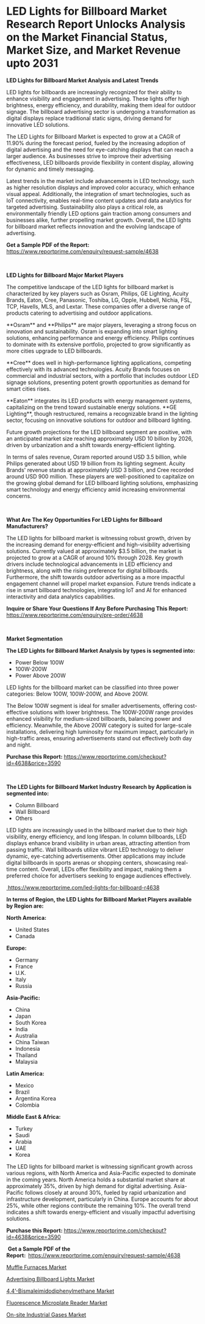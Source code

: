 <p><h1>LED Lights for Billboard Market Research Report Unlocks Analysis on the Market Financial Status, Market Size, and Market Revenue upto 2031</h1></p><p><strong>LED Lights for Billboard Market Analysis and Latest Trends</strong></p>
<p><p>LED lights for billboards are increasingly recognized for their ability to enhance visibility and engagement in advertising. These lights offer high brightness, energy efficiency, and durability, making them ideal for outdoor signage. The billboard advertising sector is undergoing a transformation as digital displays replace traditional static signs, driving demand for innovative LED solutions.</p><p>The LED Lights for Billboard Market is expected to grow at a CAGR of 11.90% during the forecast period, fueled by the increasing adoption of digital advertising and the need for eye-catching displays that can reach a larger audience. As businesses strive to improve their advertising effectiveness, LED billboards provide flexibility in content display, allowing for dynamic and timely messaging.</p><p>Latest trends in the market include advancements in LED technology, such as higher resolution displays and improved color accuracy, which enhance visual appeal. Additionally, the integration of smart technologies, such as IoT connectivity, enables real-time content updates and data analytics for targeted advertising. Sustainability also plays a critical role, as environmentally friendly LED options gain traction among consumers and businesses alike, further propelling market growth. Overall, the LED lights for billboard market reflects innovation and the evolving landscape of advertising.</p></p>
<p><strong>Get a Sample PDF of the Report:&nbsp;</strong> <a href="https://www.reportprime.com/enquiry/request-sample/4638">https://www.reportprime.com/enquiry/request-sample/4638</a></p>
<p>&nbsp;</p>
<p><strong>LED Lights for Billboard Major Market Players</strong></p>
<p><p>The competitive landscape of the LED lights for billboard market is characterized by key players such as Osram, Philips, GE Lighting, Acuity Brands, Eaton, Cree, Panasonic, Toshiba, LG, Opple, Hubbell, Nichia, FSL, TCP, Havells, MLS, and Lextar. These companies offer a diverse range of products catering to advertising and outdoor applications.</p><p>**Osram** and **Philips** are major players, leveraging a strong focus on innovation and sustainability. Osram is expanding into smart lighting solutions, enhancing performance and energy efficiency. Philips continues to dominate with its extensive portfolio, projected to grow significantly as more cities upgrade to LED billboards.</p><p>**Cree** does well in high-performance lighting applications, competing effectively with its advanced technologies. Acuity Brands focuses on commercial and industrial sectors, with a portfolio that includes outdoor LED signage solutions, presenting potent growth opportunities as demand for smart cities rises.</p><p>**Eaton** integrates its LED products with energy management systems, capitalizing on the trend toward sustainable energy solutions. **GE Lighting**, though restructured, remains a recognizable brand in the lighting sector, focusing on innovative solutions for outdoor and billboard lighting.</p><p>Future growth projections for the LED billboard segment are positive, with an anticipated market size reaching approximately USD 10 billion by 2026, driven by urbanization and a shift towards energy-efficient lighting.</p><p>In terms of sales revenue, Osram reported around USD 3.5 billion, while Philips generated about USD 19 billion from its lighting segment. Acuity Brands' revenue stands at approximately USD 3 billion, and Cree recorded around USD 900 million. These players are well-positioned to capitalize on the growing global demand for LED billboard lighting solutions, emphasizing smart technology and energy efficiency amid increasing environmental concerns.</p></p>
<p>&nbsp;</p>
<p><strong>What Are The Key Opportunities For LED Lights for Billboard Manufacturers?</strong></p>
<p><p>The LED lights for billboard market is witnessing robust growth, driven by the increasing demand for energy-efficient and high-visibility advertising solutions. Currently valued at approximately $3.5 billion, the market is projected to grow at a CAGR of around 10% through 2028. Key growth drivers include technological advancements in LED efficiency and brightness, along with the rising preference for digital billboards. Furthermore, the shift towards outdoor advertising as a more impactful engagement channel will propel market expansion. Future trends indicate a rise in smart billboard technologies, integrating IoT and AI for enhanced interactivity and data analytics capabilities.</p></p>
<p><strong>Inquire or Share Your Questions If Any Before Purchasing This Report:</strong> <a href="https://www.reportprime.com/enquiry/pre-order/4638">https://www.reportprime.com/enquiry/pre-order/4638</a></p>
<p>&nbsp;</p>
<p><strong>Market Segmentation</strong></p>
<p><strong>The LED Lights for Billboard Market Analysis by types is segmented into:</strong></p>
<p><ul><li>Power Below 100W</li><li>100W-200W</li><li>Power Above 200W</li></ul></p>
<p><p>LED lights for the billboard market can be classified into three power categories: Below 100W, 100W-200W, and Above 200W. </p><p>The Below 100W segment is ideal for smaller advertisements, offering cost-effective solutions with lower brightness. The 100W-200W range provides enhanced visibility for medium-sized billboards, balancing power and efficiency. Meanwhile, the Above 200W category is suited for large-scale installations, delivering high luminosity for maximum impact, particularly in high-traffic areas, ensuring advertisements stand out effectively both day and night.</p></p>
<p><strong>Purchase this Report:&nbsp;</strong><a href="https://www.reportprime.com/checkout?id=4638&price=3590">https://www.reportprime.com/checkout?id=4638&price=3590</a></p>
<p>&nbsp;</p>
<p><strong>The LED Lights for Billboard Market Industry Research by Application is segmented into:</strong></p>
<p><ul><li>Column Billboard</li><li>Wall Billboard</li><li>Others</li></ul></p>
<p><p>LED lights are increasingly used in the billboard market due to their high visibility, energy efficiency, and long lifespan. In column billboards, LED displays enhance brand visibility in urban areas, attracting attention from passing traffic. Wall billboards utilize vibrant LED technology to deliver dynamic, eye-catching advertisements. Other applications may include digital billboards in sports arenas or shopping centers, showcasing real-time content. Overall, LEDs offer flexibility and impact, making them a preferred choice for advertisers seeking to engage audiences effectively.</p></p>
<p><a href="https://www.reportprime.com/led-lights-for-billboard-r4638">&nbsp;https://www.reportprime.com/led-lights-for-billboard-r4638</a></p>
<p><strong>In terms of Region, the LED Lights for Billboard Market Players available by Region are:</strong></p>
<p>
    <p> <strong> North America: </strong>
        <ul>
            <li>United States</li>
            <li>Canada</li>
        </ul>
        </p> 
    <p> <strong> Europe: </strong>
        <ul>
            <li>Germany</li>
            <li>France</li>
            <li>U.K.</li>
            <li>Italy</li>
            <li>Russia</li>
        </ul>
        </p> 
    <p> <strong> Asia-Pacific: </strong>
        <ul>
            <li>China</li>
            <li>Japan</li>
            <li>South Korea</li>
            <li>India</li>
            <li>Australia</li>
            <li>China Taiwan</li>
            <li>Indonesia</li>
            <li>Thailand</li>
            <li>Malaysia</li>
        </ul>
        </p> 
    <p> <strong> Latin America: </strong>
        <ul>
            <li>Mexico</li>
            <li>Brazil</li>
            <li>Argentina Korea</li>
            <li>Colombia</li>
        </ul>
        </p> 
    <p> <strong> Middle East & Africa: </strong>
        <ul>
            <li>Turkey</li>
            <li>Saudi</li>
            <li>Arabia</li>
            <li>UAE</li>
            <li>Korea</li>
        </ul>
    </p>
    </p>
<p><p>The LED lights for billboard market is witnessing significant growth across various regions, with North America and Asia-Pacific expected to dominate in the coming years. North America holds a substantial market share at approximately 35%, driven by high demand for digital advertising. Asia-Pacific follows closely at around 30%, fueled by rapid urbanization and infrastructure development, particularly in China. Europe accounts for about 25%, while other regions contribute the remaining 10%. The overall trend indicates a shift towards energy-efficient and visually impactful advertising solutions.</p></p>
<p><strong>Purchase this Report: </strong><a href="https://www.reportprime.com/checkout?id=4638&price=3590">https://www.reportprime.com/checkout?id=4638&price=3590</a></p>
<p>&nbsp;<strong>Get a Sample PDF of the Report:&nbsp;&nbsp;</strong><a href="https://www.reportprime.com/enquiry/request-sample/4638">https://www.reportprime.com/enquiry/request-sample/4638</a></p>
<p><strong></strong></p>
<p><p><a href="https://www.linkedin.com/pulse/muffle-furnaces-market-size-share-growth-analysis-type-application-4o2qc?trackingId=K4XEEDo9QKSHcIywARbCSw%3D%3D">Muffle Furnaces Market</a></p><p><a href="https://github.com/WillieWoodard/Market-Research-Report-List-6/blob/main/advertising-billboard-lights-market.md">Advertising Billboard Lights Market</a></p><p><a href="https://issuu.com/reportprime-2/docs/44-bismaleimidodiphenylmethane-mark_652158b4f628c1">4,4’-Bismaleimidodiphenylmethane Market</a></p><p><a href="https://www.linkedin.com/pulse/global-fluorescence-microplate-reader-market-projected-grow-mdn4c?trackingId=Mx9MDvwjQg29XoGylkPjtw%3D%3D">Fluorescence Microplate Reader Market</a></p><p><a href="https://issuu.com/reportprime-2/docs/on-site-industrial-gases-market-siz_7817578c4e6487">On-site Industrial Gases Market</a></p></p>